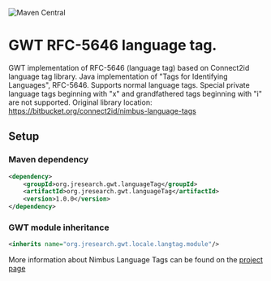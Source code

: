 ![Maven Central](https://img.shields.io/maven-central/v/org.jresearch.gwt.languageTag/org.jresearch.gwt.languageTag?style=plastic)

# GWT RFC-5646 language tag.

GWT implementation of RFC-5646 (language tag) based on Connect2id language tag library. Java implementation of "Tags for Identifying Languages", RFC-5646. Supports normal language tags. Special private language tags beginning with "x" and grandfathered tags beginning with "i" are not supported.
Original library location: https://bitbucket.org/connect2id/nimbus-language-tags

## Setup

### Maven dependency

```xml
<dependency>
	<groupId>org.jresearch.gwt.languageTag</groupId>
	<artifactId>org.jresearch.gwt.languageTag</artifactId>
	<version>1.0.0</version>
</dependency>
```

### GWT module inheritance
```xml
<inherits name="org.jresearch.gwt.locale.langtag.module"/>
```

More information about Nimbus Language Tags can be found on the [project page](https://bitbucket.org/connect2id/nimbus-language-tags)

